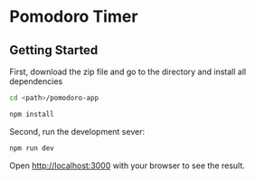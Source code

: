 # Pomodoro Timer

## Getting Started

First, download the zip file and go to the directory and install all dependencies
```bash
cd <path>/pomodoro-app

npm install
```

Second, run the development sever:

```bash
npm run dev
```

Open [http://localhost:3000](http://localhost:3000) with your browser to see the result.
